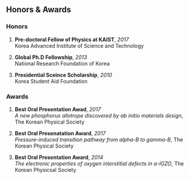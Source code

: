 ## Honors & Awards

### Honors

1. **Pre-doctoral Fellow of Physics at KAIST**, *2017*   
  Korea Advanced Institute of Science and Technology  

1. **Global Ph.D Fellowship**, *2013*  
  National Research Foundation of Korea   

1. **Presidential Sceince Scholarship**, *2010*    
  Korea Student Aid Foundation  


### Awards

1. **Best Oral Presentation Awad**, *2017*    
  *A new phosphorus allotrope discovered by ab initio materials design*, The Korean Physical Society   

1. **Best Oral Presenatation Award**, *2017*   
  *Pressure-induced transition pathway from alpha-B to gamma-B*, The Korean Physical Society   

1. **Best Oral Presentation Award**, *2014*  
  *The electronic properties of oxygen interstitial defects in a-IGZO*, The Korean Physicsal Society   
